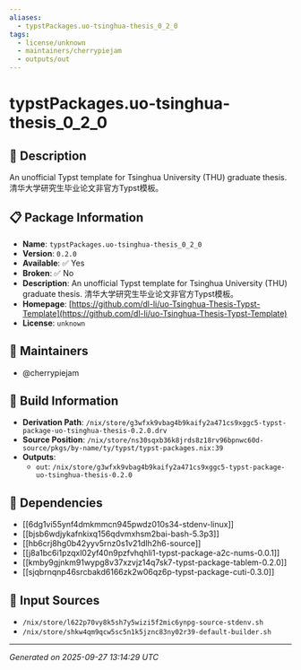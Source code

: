 ```yaml
---
aliases:
  - typstPackages.uo-tsinghua-thesis_0_2_0
tags:
  - license/unknown
  - maintainers/cherrypiejam
  - outputs/out
---
```


# typstPackages.uo-tsinghua-thesis_0_2_0

## 📝 Description

An unofficial Typst template for Tsinghua University (THU) graduate thesis. 清华大学研究生毕业论文非官方Typst模板。

## 📋 Package Information

- **Name**: `typstPackages.uo-tsinghua-thesis_0_2_0`
- **Version**: `0.2.0`
- **Available**: ✅ Yes
- **Broken**: ✅ No
- **Description**: An unofficial Typst template for Tsinghua University (THU) graduate thesis. 清华大学研究生毕业论文非官方Typst模板。
- **Homepage**: [https://github.com/dl-li/uo-Tsinghua-Thesis-Typst-Template](https://github.com/dl-li/uo-Tsinghua-Thesis-Typst-Template)
- **License**: `unknown`
## 👥 Maintainers

- @cherrypiejam


## 🔧 Build Information

- **Derivation Path**: `/nix/store/g3wfxk9vbag4b9kaify2a471cs9xggc5-typst-package-uo-tsinghua-thesis-0.2.0.drv`
- **Source Position**: `/nix/store/ns30sqxb36k8jrds8z18rv96bpnwc60d-source/pkgs/by-name/ty/typst/typst-packages.nix:39`
- **Outputs**:
  - `out`:  `/nix/store/g3wfxk9vbag4b9kaify2a471cs9xggc5-typst-package-uo-tsinghua-thesis-0.2.0`

## 🔗 Dependencies

- [[6dg1vi55ynf4dmkmmcn945pwdz010s34-stdenv-linux]]
- [[bjsb6wdjykafnkixq156qdvmxhsm2bai-bash-5.3p3]]
- [[hb6crj8hg0b42yyv5rnz0s1v21dlh2h6-source]]
- [[j8a1bc6i1pzqxl02yf40n9pzfvhqhli1-typst-package-a2c-nums-0.0.1]]
- [[kmby9gjnkm91wypg8v37xzvjz14q7sk7-typst-package-tablem-0.2.0]]
- [[sjqbrnqnp46srcbakd6166zk2w06qz6p-typst-package-cuti-0.3.0]]

## 📁 Input Sources

- `/nix/store/l622p70vy8k5sh7y5wizi5f2mic6ynpg-source-stdenv.sh`
- `/nix/store/shkw4qm9qcw5sc5n1k5jznc83ny02r39-default-builder.sh`

---
*Generated on 2025-09-27 13:14:29 UTC*
